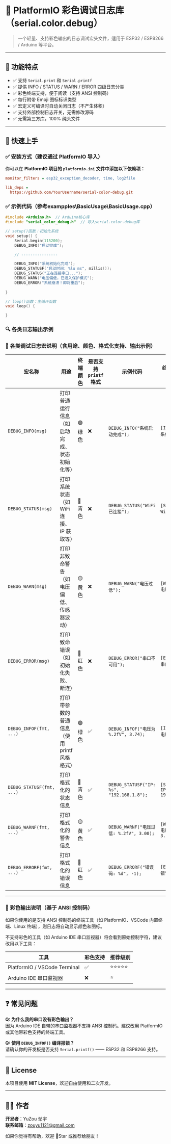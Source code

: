 # 🎯 PlatformIO 彩色调试日志库（serial.color.debug）

> 一个轻量、支持彩色输出的日志调试宏头文件，适用于 ESP32 / ESP8266 / Arduino 等平台。

---

## 🧩 功能特点

- ✅ 支持 `Serial.print` 和 `Serial.printf`
- ✅ 提供 INFO / STATUS / WARN / ERROR 四级日志分类
- ✅ 彩色终端支持，便于阅读（支持 ANSI 控制码）
- ✅ 每行附带 Emoji 图标标识类型
- ✅ 宏定义可编译时自动关闭日志（不产生体积）
- ✅ 支持外部控制日志开关，无需修改源码
- ✅ 无需第三方库，100% 纯头文件

---

## 🚀 快速上手
### ✅ 安装方式（建议通过 PlatformIO 导入）

你可以在 **PlatformIO 项目的 `platformio.ini` 文件中添加以下依赖项：**
```ini
monitor_filters = esp32_exception_decoder, time, log2file

lib_deps =
  https://github.com/YourUsername/serial-color-debug.git
```

### ✅ 示例代码（参考exampples\BasicUsage\BasicUsage.cpp）

```cpp
#include <Arduino.h>  // Arduino核心库
#include "serial_color_debug.h"  // 导入serial.color.debug库

// setup()函数：初始化系统
void setup() {
    Serial.begin(115200);
    DEBUG_INFO("启动完成");

    // ----------------

    DEBUG_INFO("系统初始化完成");
    DEBUG_STATUSF("启动时间: %lu ms", millis());
    DEBUG_STATUS("正在连接串口...");
    DEBUG_WARN("电压偏低，已进入保护模式");
    DEBUG_ERROR("系统崩溃！即将重启");
  
}

// loop()函数：主循环函数
void loop() {

}

```

### 🔍 各类日志输出示例

### 🧪 各类调试日志宏说明（含用途、颜色、格式化支持、输出示例）

| 宏名称                 | 用途                                           | 终端颜色           | 是否支持 `printf` 格式 | 示例代码                                     | 终端输出样式                   |
|------------------------|------------------------------------------------|--------------------|--------------------------|----------------------------------------------|--------------------------------|
| `DEBUG_INFO(msg)`      | 打印普通运行信息（如启动完成、状态初始化等） | 🟢 绿色             | ❌                       | `DEBUG_INFO("系统启动完成");`                | `[INFO]  ✅ 系统启动完成`       |
| `DEBUG_STATUS(msg)`    | 打印系统状态（如 WiFi 连接、IP 获取等）       | 🔵 青色             | ❌                       | `DEBUG_STATUS("WiFi 已连接");`              | `[STAT]  📶 WiFi 已连接`        |
| `DEBUG_WARN(msg)`      | 打印非致命警告（如电压偏低、传感器波动）     | 🟡 黄色             | ❌                       | `DEBUG_WARN("电压过低");`                   | `[WARN]  ⚠️ 电压过低`            |
| `DEBUG_ERROR(msg)`     | 打印致命错误（如初始化失败、断连）           | 🔴 红色             | ❌                       | `DEBUG_ERROR("串口不可用");`                | `[ERROR] 💥 串口不可用`         |
| `DEBUG_INFOF(fmt, ...)`| 打印带参数的普通信息（使用 printf 风格格式） | 🟢 绿色             | ✅                       | `DEBUG_INFOF("电压为 %.2fV", 3.74);`         | `[INFO]  ✅ 电压为 3.74V`        |
| `DEBUG_STATUSF(fmt, ...)`| 打印格式化的状态信息                        | 🔵 青色             | ✅                       | `DEBUG_STATUSF("IP: %s", "192.168.1.8");`    | `[STAT]  📶 IP: 192.168.1.8`     |
| `DEBUG_WARNF(fmt, ...)`| 打印格式化的警告信息                         | 🟡 黄色             | ✅                       | `DEBUG_WARNF("电压过低: %.2fV", 3.00);`      | `[WARN]  ⚠️ 电压过低: 3.00V`     |
| `DEBUG_ERRORF(fmt, ...)`| 打印格式化的错误信息                         | 🔴 红色             | ✅                       | `DEBUG_ERRORF("错误码: %d", -1);`            | `[ERROR] 💥 错误码: -1`          |


---

### 🎨 彩色输出说明（基于 ANSI 控制码）

如果你使用的是支持 ANSI 控制码的终端工具（如 PlatformIO、VSCode 内置终端、Linux 终端），则日志将自动显示颜色和图标。

不支持彩色的工具（如 Arduino IDE 串口监视器）将会看到原始控制字符，建议改用以下工具：

| 工具                         | 彩色支持 | 推荐级别 |
|------------------------------|----------|-----------|
| PlatformIO / VSCode Terminal | ✅        | ⭐⭐⭐⭐⭐    |
| Arduino IDE 串口监视器       | ❌        | ⭐         |

---

## ❓ 常见问题

**Q: 为什么我的串口没有彩色输出？**  
因为 Arduino IDE 自带的串口监视器不支持 ANSI 控制码。建议改用 PlatformIO 或其他带彩色支持的终端工具。

**Q: 使用 `DEBUG_INFOF()` 编译报错？**  
请确认你的开发板是否支持 `Serial.printf()` —— ESP32 和 ESP8266 支持。

---

## 📄 License

本项目使用 **MIT License**，欢迎自由使用和二次开发。

---

## 👨‍💻 作者

**开发者**：YuZou 邹宇  
**联系邮箱**：zouyu1121@gmail.com

如果你觉得有帮助，欢迎 🌟Star 或推荐给朋友！